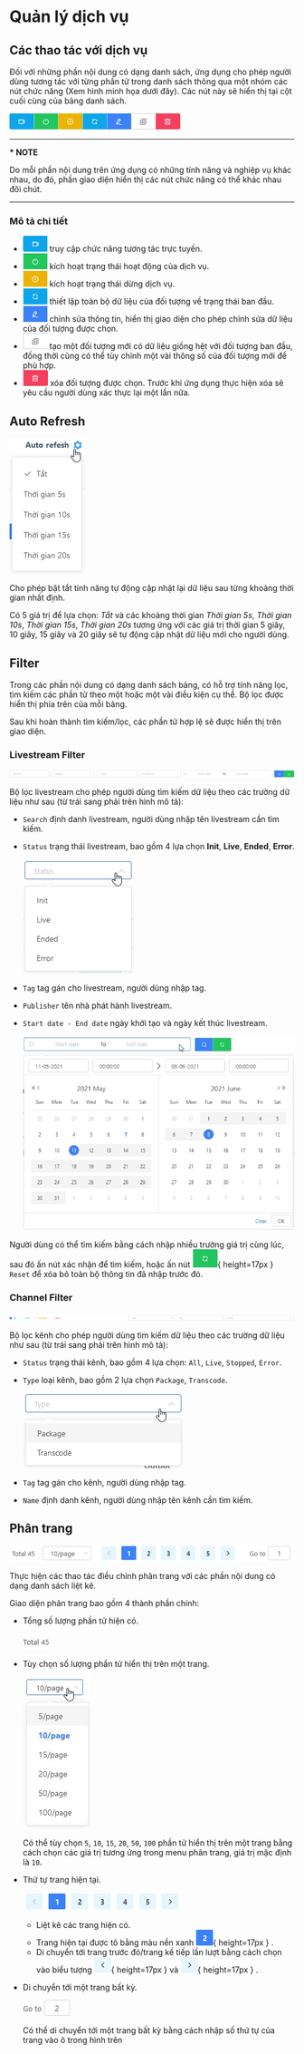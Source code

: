 # Quản lý dịch vụ

## Các thao tác với dịch vụ

Đối với những phần nội dung có dạng danh sách, ứng dụng cho phép người dùng tương tác với từng phần tử trong danh sách thông qua một nhóm các nút chức năng (Xem hình minh họa dưới đây).
Các nút này sẽ hiển thị tại cột cuối cùng của bảng danh sách.

![Action Buttons](../images/um-action-btns/sample.png)

---

**\* NOTE**

Do mỗi phần nội dung trên ứng dụng có những tính năng và nghiệp vụ khác nhau, do đó, phần giao diện hiển thị các nút chức năng có thể khác nhau đôi chút.

---

### Mô tả chi tiết

- ![Interaction Button](../images/um-action-btns/interaction.png) truy cập chức năng tương tác trực tuyến.
- ![Start Button](../images/um-action-btns/start.png) kích hoạt trạng thái hoạt động của dịch vụ.
- ![Stop Button](../images/um-action-btns/stop.png) kích hoạt trạng thái dừng dịch vụ.
- ![Reset Button](../images/um-action-btns/reset.png) thiết lập toàn bộ dữ liệu của đối tượng về trạng thái ban đầu.
- ![Edit Button](../images/um-action-btns/edit.png) chỉnh sửa thông tin, hiển thị giao diện cho phép chỉnh sửa dữ liệu của đối tượng được chọn.
- ![Clone Button](../images/um-action-btns/clone.png) tạo một đối tượng mới có dữ liệu giống hệt với đối tượng ban đầu, đồng thời cũng có thể tùy chỉnh một vài thông số của đối tượng mới để phù hợp.
- ![Delete Button](../images/um-action-btns/delete.png) xóa đối tượng được chọn. Trước khi ứng dụng thực hiện xóa sẽ yêu cầu người dùng xác thực lại một lần nữa.


## Auto Refresh

![Auto Refresh](../images/um-auto-refresh.jpg)

Cho phép bật tắt tính năng tự động cập nhật lại dữ liệu sau từng khoảng thời gian nhất định.

Có 5 giá trị để lựa chọn: *Tắt* và các khoảng thời gian *Thời gian 5s*, *Thời gian 10s*, *Thời gian 15s*, *Thời gian 20s* tương ứng với các giá trị thời gian 5 giây, 10 giây, 15 giây và 20 giây sẽ tự động cập nhật dữ liệu mới cho người dùng.


## Filter

Trong các phần nội dung có dạng danh sách bảng, có hỗ trợ tính năng lọc, tìm kiếm các phần tử theo một hoặc một vài điều kiện cụ thể. Bộ lọc được hiển thị phía trên của mỗi bảng.

Sau khi hoàn thành tìm kiếm/lọc, các phần tử hợp lệ sẽ được hiển thị trên giao diện.

### Livestream Filter

![Livestream Filter](../images/um-filter/livestream.png)

Bộ lọc livestream cho phép người dùng tìm kiếm dữ liệu theo các trường dữ liệu như sau (từ trái sang phải trên hình mô tả):

- `Search` định danh livestream, người dùng nhập tên livestream cần tìm kiếm.
- `Status` trạng thái livestream, bao gồm 4 lựa chọn **Init**, **Live**, **Ended**, **Error**.

  ![Status Select](../images/um-filter/status-livestream.jpg)

- `Tag` tag gán cho livestream, người dùng nhập tag.
- `Publisher` tên nhà phát hành livestream.
- `Start date - End date` ngày khởi tạo và ngày kết thúc livestream.

  ![Date Range Select](../images/um-filter/date-range.jpg)

Người dùng có thể tìm kiếm bằng cách nhập nhiều trường giá trị cùng lúc, sau đó ấn nút xác nhận để tìm kiếm, hoặc ấn nút ![Reset Button](../images/um-filter/reset-livestream.png){ height=17px } `Reset` để xóa bỏ toàn bộ thông tin đã nhập trước đó.

### Channel Filter

![Channel Filter](../images/um-filter/channel.png)

Bộ lọc kênh cho phép người dùng tìm kiếm dữ liệu theo các trường dữ liệu như sau (từ trái sang phải trên hình mô tả):

- `Status` trạng thái kênh, bao gồm 4 lựa chọn: `All`, `Live`, `Stopped`, `Error`.
- `Type` loại kênh, bao gồm 2 lựa chọn `Package`, `Transcode`.

  ![Channel Type](../images/um-filter/type-channel.jpg)

- `Tag` tag gán cho kênh, người dùng nhập tag.
- `Name` định danh kênh, người dùng nhập tên kênh cần tìm kiếm.

## Phân trang

![Pagination](../images/um-pagination/main.png)

Thực hiện các thao tác điều chỉnh phân trang với các phần nội dung có dạng danh sách liệt kê.

Giao diện phân trang bao gồm 4 thành phần chính:

- Tổng số lượng phần tử hiện có.

  ![Counter Pagination](../images/um-pagination/counter.png)

- Tùy chọn số lượng phần tử hiển thị trên một trang.

  <!-- ![Fontsize Menu](../images/um-pagination/page-size.png) -->

  ![Page Size](../images/um-pagination/page-size-selection.jpg)

  Có thể tùy chọn `5`, `10`, `15`, `20`, `50`, `100` phần tử hiển thị trên một trang bằng cách chọn các giá trị tương ứng trong menu phân trang, giá trị mặc định là `10`.

- Thứ tự trang hiện tại.

  ![Page Select](../images/um-pagination/page-selection.png)

  - Liệt kê các trang hiện có.
  - Trang hiện tại được tô bằng màu nền xanh ![Active Page](../images/um-pagination/actived-page.png){ height=17px } .
  - Di chuyển tới trang trước đó/trang kế tiếp lần lượt bằng cách chọn vào biểu tượng ![Previous](../images/um-pagination/previous.png){ height=17px } và ![Next](../images/um-pagination/next.png){ height=17px } .

- Di chuyển tới một trang bất kỳ.

  ![Next](../images/um-pagination/jump-to.jpg)
  
  Có thể di chuyển tới một trang bất kỳ bằng cách nhập số thứ tự của trang vào ô trong hình trên

